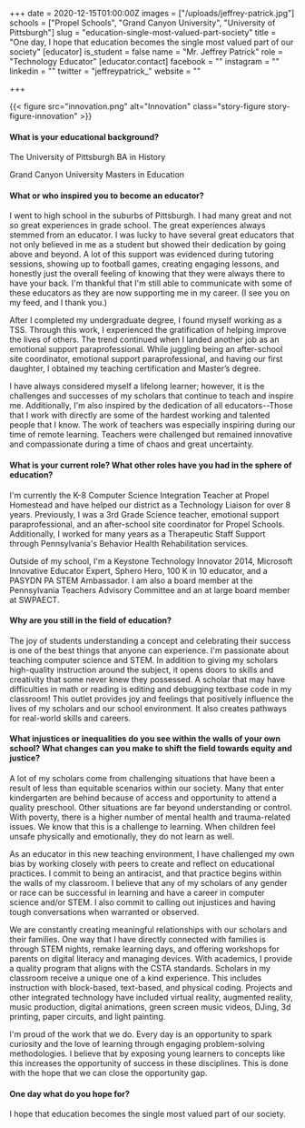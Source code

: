 +++
date = 2020-12-15T01:00:00Z
images = ["/uploads/jeffrey-patrick.jpg"]
schools = ["Propel Schools", "Grand Canyon University", "University of Pittsburgh"]
slug = "education-single-most-valued-part-society"
title = "One day, I hope that education becomes the single most valued part of our society"
[educator]
is_student = false
name = "Mr. Jeffrey Patrick"
role = "Technology Educator"
[educator.contact]
facebook = ""
instagram = ""
linkedin = ""
twitter = "jeffreypatrick_"
website = ""

+++

{{< figure src="innovation.png" alt="Innovation" class="story-figure story-figure-innovation" >}}
#### **What is your educational background?**

The University of Pittsburgh BA in History

Grand Canyon University Masters in Education

#### **What or who inspired you to become an educator?**

I went to high school in the suburbs of Pittsburgh. I had many great and not so great experiences in grade school. The great experiences always stemmed from an educator. I was lucky to have several great educators that not only believed in me as a student but showed their dedication by going above and beyond. A lot of this support was evidenced during tutoring sessions, showing up to football games, creating engaging lessons, and honestly just the overall feeling of knowing that they were always there to have your back. I'm thankful that I'm still able to communicate with some of these educators as they are now supporting me in my career. (I see you on my feed, and I thank you.)

After I completed my undergraduate degree, I found myself working as a TSS. Through this work, I experienced the gratification of helping improve the lives of others. The trend continued when I landed another job as an emotional support paraprofessional. While juggling being an after-school site coordinator, emotional support paraprofessional, and having our first daughter, I obtained my teaching certification and Master’s degree.

I have always considered myself a lifelong learner; however, it is the challenges and successes of my scholars that continue to teach and inspire me. Additionally, I'm also inspired by the dedication of all educators--Those that I work with directly are some of the hardest working and talented people that I know. The work of teachers was especially inspiring during our time of remote learning. Teachers were challenged but remained innovative and compassionate during a time of chaos and great uncertainty.

#### **What is your current role? What other roles have you had in the sphere of education?**

I'm currently the K-8 Computer Science Integration Teacher at Propel Homestead and have helped our district as a Technology Liaison for over 8 years. Previously, I was a 3rd Grade Science teacher, emotional support paraprofessional, and an after-school site coordinator for Propel Schools. Additionally, I worked for many years as a Therapeutic Staff Support through Pennsylvania's Behavior Health Rehabilitation services.

Outside of my school, I'm a Keystone Technology Innovator 2014, Microsoft Innovative Educator Expert, Sphero Hero, 100 K in 10 educator, and a PASYDN PA STEM Ambassador. I am also a board member at the Pennsylvania Teachers Advisory Committee and an at large board member at SWPAECT.

#### **Why are you still in the field of education?**

The joy of students understanding a concept and celebrating their success is one of the best things that anyone can experience. I'm passionate about teaching computer science and STEM. In addition to giving my scholars high-quality instruction around the subject, it opens doors to skills and creativity that some never knew they possessed. A scholar that may have difficulties in math or reading is editing and debugging textbase code in my classroom! This outlet provides joy and feelings that positively influence the lives of my scholars and our school environment. It also creates pathways for real-world skills and careers.

#### **What injustices or inequalities do you see within the walls of your own school? What changes can you make to shift the field towards equity and justice?**

A lot of my scholars come from challenging situations that have been a result of less than equitable scenarios within our society. Many that enter kindergarten are behind because of access and opportunity to attend a quality preschool. Other situations are far beyond understanding or control. With poverty, there is a higher number of mental health and trauma-related issues. We know that this is a challenge to learning. When children feel unsafe physically and emotionally, they do not learn as well.

As an educator in this new teaching environment, I have challenged my own bias by working closely with peers to create and reflect on educational practices. I commit to being an antiracist, and that practice begins within the walls of my classroom. I believe that any of my scholars of any gender or race can be successful in learning and have a career in computer science and/or STEM. I also commit to calling out injustices and having tough conversations when warranted or observed.

We are constantly creating meaningful relationships with our scholars and their families. One way that I have directly connected with families is through STEM nights, remake learning days, and offering workshops for parents on digital literacy and managing devices. With academics, I provide a quality program that aligns with the CSTA standards. Scholars in my classroom receive a unique one of a kind experience. This includes instruction with block-based, text-based, and physical coding. Projects and other integrated technology have included virtual reality, augmented reality, music production, digital animations, green screen music videos, DJing, 3d printing, paper circuits, and light painting.

I'm proud of the work that we do. Every day is an opportunity to spark curiosity and the love of learning through engaging problem-solving methodologies. I believe that by exposing young learners to concepts like this increases the opportunity of success in these disciplines. This is done with the hope that we can close the opportunity gap.

#### **One day what do you hope for?**

I hope that education becomes the single most valued part of our society.
